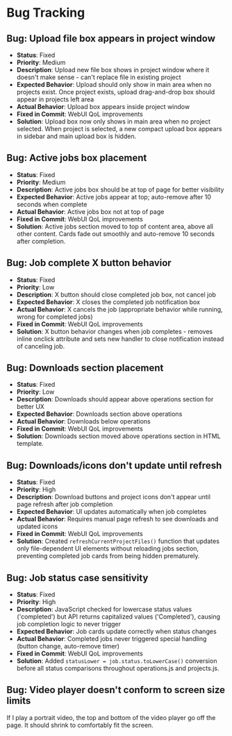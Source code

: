 # Bug Tracking

## Bug: Upload file box appears in project window
- **Status**: Fixed
- **Priority**: Medium
- **Description**: Upload new file box shows in project window where it doesn't make sense - can't replace file in existing project
- **Expected Behavior**: Upload should only show in main area when no projects exist. Once project exists, upload drag-and-drop box should appear in projects left area
- **Actual Behavior**: Upload box appears inside project window
- **Fixed in Commit**: WebUI QoL improvements
- **Solution**: Upload box now only shows in main area when no project selected. When project is selected, a new compact upload box appears in sidebar and main upload box is hidden.

## Bug: Active jobs box placement
- **Status**: Fixed
- **Priority**: Medium
- **Description**: Active jobs box should be at top of page for better visibility
- **Expected Behavior**: Active jobs appear at top; auto-remove after 10 seconds when complete
- **Actual Behavior**: Active jobs box not at top of page
- **Fixed in Commit**: WebUI QoL improvements
- **Solution**: Active jobs section moved to top of content area, above all other content. Cards fade out smoothly and auto-remove 10 seconds after completion.

## Bug: Job complete X button behavior
- **Status**: Fixed
- **Priority**: Low
- **Description**: X button should close completed job box, not cancel job
- **Expected Behavior**: X closes the completed job notification box
- **Actual Behavior**: X cancels the job (appropriate behavior while running, wrong for completed jobs)
- **Fixed in Commit**: WebUI QoL improvements
- **Solution**: X button behavior changes when job completes - removes inline onclick attribute and sets new handler to close notification instead of canceling job.

## Bug: Downloads section placement
- **Status**: Fixed
- **Priority**: Low
- **Description**: Downloads should appear above operations section for better UX
- **Expected Behavior**: Downloads section above operations
- **Actual Behavior**: Downloads below operations
- **Fixed in Commit**: WebUI QoL improvements
- **Solution**: Downloads section moved above operations section in HTML template.

## Bug: Downloads/icons don't update until refresh
- **Status**: Fixed
- **Priority**: High
- **Description**: Download buttons and project icons don't appear until page refresh after job completion
- **Expected Behavior**: UI updates automatically when job completes
- **Actual Behavior**: Requires manual page refresh to see downloads and updated icons
- **Fixed in Commit**: WebUI QoL improvements
- **Solution**: Created `refreshCurrentProjectFiles()` function that updates only file-dependent UI elements without reloading jobs section, preventing completed job cards from being hidden prematurely.

## Bug: Job status case sensitivity
- **Status**: Fixed
- **Priority**: High
- **Description**: JavaScript checked for lowercase status values ('completed') but API returns capitalized values ('Completed'), causing job completion logic to never trigger
- **Expected Behavior**: Job cards update correctly when status changes
- **Actual Behavior**: Completed jobs never triggered special handling (button change, auto-remove timer)
- **Fixed in Commit**: WebUI QoL improvements
- **Solution**: Added `statusLower = job.status.toLowerCase()` conversion before all status comparisons throughout operations.js and projects.js. 

## Bug: Video player doesn't conform to screen size limits
If I play a portrait video, the top and bottom of the video player go off the page.
It should shrink to comfortably fit the screen.